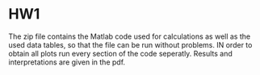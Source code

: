 # HW1 
The zip file contains the Matlab code used for calculations as well as the used data tables, so that the file can be run without problems. 
IN order to obtain all plots run every section of the code seperatly. 
Results and interpretations are given in the pdf. 

